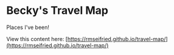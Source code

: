 # Becky's Travel Map
Places I've been!

View this content here: [https://rmseifried.github.io/travel-map/](https://rmseifried.github.io/travel-map/)
